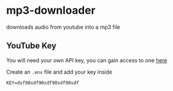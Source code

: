 # mp3-downloader
downloads audio from youtube into a mp3 file

## YouTube Key
You will need your own API key, you can gain access to one [here](https://developers.google.com/youtube/v3/getting-started)

Create an `.env` file and add your key inside

```
KEY=dsf90sdf90sdf90sdf90sdf
```
